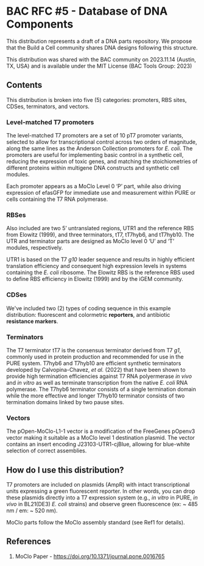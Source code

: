 # BAC RFC #5 - Database of DNA Components
This distribution represents a draft of a DNA parts repository. We propose that the Build a Cell community shares DNA designs following this structure. 

This distribution was shared with the BAC community on 2023.11.14 (Austin, TX, USA) and is available under the MIT License (BAC Tools Group: 2023)

## Contents
This distribution is broken into five (5) categories: promoters, RBS sites, CDSes, terminators, and vectors.

### Level-matched T7 promoters
The level-matched T7 promoters are a set of 10 pT7 promoter variants, selected to allow for transcriptional control across two orders of magnitude, along the same lines as the Anderson Collection promoters for *E. coli*. The promoters are useful for implementing basic control in a synthetic cell, reducing the expression of toxic genes, and matching the stoichiometries of different proteins within multigene DNA constructs and synthetic cell modules.

Each promoter appears as a MoClo Level 0 ‘P’ part, while also driving expression of efasGFP for immediate use and measurement within PURE or cells containing the T7 RNA polymerase.

### RBSes
Also included are two 5’ untranslated regions, UTR1 and the reference RBS from Elowitz (1999), and three terminators, tT7, tT7hyb6, and tT7hyb10. The UTR and terminator parts are designed as MoClo level 0 ‘U’ and ‘T’ modules, respectively.

UTR1 is based on the T7 *g10* leader sequence and results in highly efficient translation efficiency and consequent high expression levels in systems containing the *E. coli* ribosome. The Elowitz RBS is the reference RBS used to define RBS efficiency in Elowitz (1999) and by the iGEM community.

### CDSes
We've included two (2) types of coding sequence in this example distribution: fluorescent and colormetric **reporters**, and antibiotic **resistance markers**.

### Terminators
The T7 terminator tT7 is the consensus terminator derived from T7 *g1*, commonly used in protein production and recommended for use in the PURE system. T7hyb6 and T7hyb10 are efficient synthetic terminators developed by Calvopina-Chavez, *et al.* (2022) that have been shown to provide high termination efficiencies against T7 RNA polyermerase *in vivo* and *in vitro* as well as terminate transcription from the native *E. coli* RNA polymerase. The T7hyb6 terminator consists of a single termination domain while the more effective and longer T7hyb10 terminator consists of two termination domains linked by two pause sites.

### Vectors
The pOpen-MoClo-L1-1 vector is a modification of the FreeGenes pOpenv3 vector making it suitable as a MoClo level 1 destination plasmid. The vector contains an insert encoding J23103-UTR1-cjBlue, allowing for blue-white selection of correct assemblies.

## How do I use this distribution?
T7 promoters are included on plasmids (AmpR) with intact transcriptional units expressing a green fluorescent reporter. In other words, you can drop these plasmids directly into a T7 expression system (e.g., *in vitro* in PURE, *in vivo* in BL21(DE3) *E. coli* strains) and observe green fluorescence (ex: ~ 485 nm / em: ~ 520 nm).

MoClo parts follow the MoClo assembly standard (see Ref1 for details).

## References
1. MoClo Paper - https://doi.org/10.1371/journal.pone.0016765
